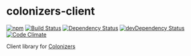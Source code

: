 # colonizers-client

[![npm](https://img.shields.io/npm/v/colonizers-client.svg)](https://www.npmjs.com/package/colonizers-client)
[![Build Status](https://travis-ci.org/colonizers/colonizers-client.svg?branch=master)](https://travis-ci.org/colonizers/colonizers-client) 
[![Dependency Status](https://david-dm.org/colonizers/colonizers-client.svg)](https://david-dm.org/colonizers/colonizers-client)
[![devDependency Status](https://david-dm.org/colonizers/colonizers-client/dev-status.svg)](https://david-dm.org/colonizers/colonizers-client#info=devDependencies)
[![Code Climate](https://codeclimate.com/github/colonizers/colonizers-client/badges/gpa.svg)](https://codeclimate.com/github/colonizers/colonizers-client)

Client library for [Colonizers](http://colonizers.github.io)
